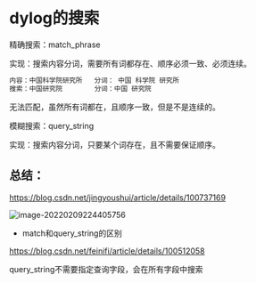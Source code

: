 # dylog的搜索

精确搜索：match_phrase

实现：搜索内容分词，需要所有词都存在、顺序必须一致、必须连续。

```js
内容：中国科学院研究所   分词： 中国 科学院 研究所
搜索：中国研究院        分词：中国 研究院
```

无法匹配，虽然所有词都在，且顺序一致，但是不是连续的。



模糊搜索：query_string

实现：搜索内容分词，只要某个词存在，且不需要保证顺序。

## 总结：

https://blog.csdn.net/jingyoushui/article/details/100737169

![image-20220209224405756](E:\dailynote\mianshi\images\image-20220209224405756.png)



- match和query_string的区别

https://blog.csdn.net/feinifi/article/details/100512058

query_string不需要指定查询字段，会在所有字段中搜索

